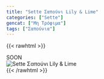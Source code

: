 ```yaml
---
title: "Sette Σαπούνι Lily & Lime"
categories: ["Sette"]
gencat: ["Μη Τρόφιμα"]
tags: ["Σαπούνια"]
---
```

{{< rawhtml >}}

<div class="sload435"><div class="product">SOON<br><div class="pimg"><img alt="Sette Σαπούνι Lily &amp; Lime" title="Sette Σαπούνι Lily &amp; Lime" src="/media/images/sette-sapouni-lily-&amp;-lime.jpg"></div></div></div>
{{< /rawhtml >}}


